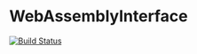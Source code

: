 # WebAssemblyInterface

[![Build Status](https://github.com/tshort/WebAssemblyInterface.jl/actions/workflows/CI.yml/badge.svg?branch=main)](https://github.com/tshort/WebAssemblyInterface.jl/actions/workflows/CI.yml?query=branch%3Amain)
